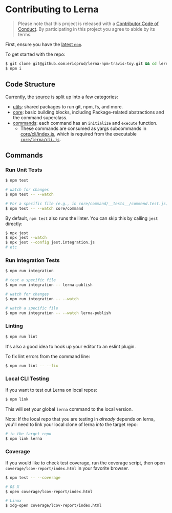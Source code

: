 # Contributing to Lerna

> Please note that this project is released with a [Contributor Code of Conduct](./CODE_OF_CONDUCT.md).
> By participating in this project you agree to abide by its terms.

First, ensure you have the [latest `npm`](https://docs.npmjs.com/).

To get started with the repo:

```sh
$ git clone git@github.com:ericprud/lerna-npm-travis-toy.git && cd lerna
$ npm i
```

## Code Structure

Currently, the [source](https://github.com/ericprud/lerna-npm-travis-toy/tree/master) is split up into a few categories:

* [utils](https://github.com/ericprud/lerna-npm-travis-toy/tree/master/utils): shared packages to run git, npm, fs, and more.
* [core](https://github.com/ericprud/lerna-npm-travis-toy/tree/master/core): basic building blocks, including Package-related abstractions and the command superclass.
* [commands](https://github.com/ericprud/lerna-npm-travis-toy/tree/master/commands): each command has an `initialize` and `execute` function.
  * These commands are consumed as yargs subcommands in [core/cli/index.js](https://github.com/ericprud/lerna-npm-travis-toy/blob/master/core/cli/index.js), which is required from the executable [`core/lerna/cli.js`](https://github.com/ericprud/lerna-npm-travis-toy/blob/master/core/lerna/cli.js).

## Commands

### Run Unit Tests

```sh
$ npm test

# watch for changes
$ npm test -- --watch

# For a specific file (e.g., in core/command/__tests__/command.test.js)
$ npm test -- --watch core/command
```

By default, `npm test` also runs the linter.
You can skip this by calling `jest` directly:

```sh
$ npx jest
$ npx jest --watch
$ npx jest --config jest.integration.js
# etc
```

### Run Integration Tests

```sh
$ npm run integration

# test a specific file
$ npm run integration -- lerna-publish

# watch for changes
$ npm run integration -- --watch

# watch a specific file
$ npm run integration -- --watch lerna-publish
```

### Linting

```sh
$ npm run lint
```

It's also a good idea to hook up your editor to an eslint plugin.

To fix lint errors from the command line:

```sh
$ npm run lint -- --fix
```

### Local CLI Testing

If you want to test out Lerna on local repos:

```sh
$ npm link
```

This will set your global `lerna` command to the local version.

Note: If the local repo that you are testing in _already_ depends on lerna,
you'll need to link your local clone of lerna _into_ the target repo:

```sh
# in the target repo
$ npm link lerna
```

### Coverage

If you would like to check test coverage, run the coverage script, then open
`coverage/lcov-report/index.html` in your favorite browser.

```sh
$ npm test -- --coverage

# OS X
$ open coverage/lcov-report/index.html

# Linux
$ xdg-open coverage/lcov-report/index.html
```
